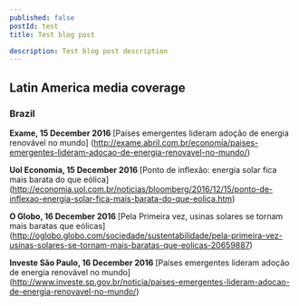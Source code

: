 ```yaml
---
published: false 
postId: test
title: Test blog post

description: Test blog post description
---
```

## Latin America media coverage 

### Brazil
<strong> Exame, 15 December 2016 </strong>
[Países emergentes lideram adoção de energia renovável no mundo] (http://exame.abril.com.br/economia/paises-emergentes-lideram-adocao-de-energia-renovavel-no-mundo/)

<strong> Uol Economia, 15 December 2016 </strong>
[Ponto de inflexão: energia solar fica mais barata do que eólica] (http://economia.uol.com.br/noticias/bloomberg/2016/12/15/ponto-de-inflexao-energia-solar-fica-mais-barata-do-que-eolica.htm) 

<strong> O Globo, 16 December 2016 </strong>
[Pela Primeira vez, usinas solares se tornam mais baratas que eólicas] (http://oglobo.globo.com/sociedade/sustentabilidade/pela-primeira-vez-usinas-solares-se-tornam-mais-baratas-que-eolicas-20659887)

<strong> Investe São Paulo, 16 December 2016 </strong>
[Países emergentes lideram adoção de energia renovável no mundo] (http://www.investe.sp.gov.br/noticia/paises-emergentes-lideram-adocao-de-energia-renovavel-no-mundo/)
